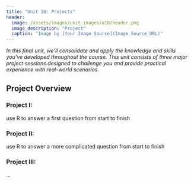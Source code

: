 ```yaml
---
title: "Unit 10: Projects"
header:
  image: /assets/images/unit_images/u10/header.png
  image_description: "Project"
  caption: "Image by [Your Image Source](Image_Source_URL)"
---
```


*In this final unit, we'll consolidate and apply the knowledge and skills you've developed throughout the course. This unit consists of three major project sessions designed to challenge you and provide practical experience with real-world scenarios.*

<!--more-->

## Project Overview

### Project I:
use R to answer a first question from start to finish

### Project II:
use R to answer a more complicated question from start to finish

### Project III:
...